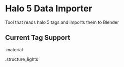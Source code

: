 # Halo 5 Data Importer
 Tool that reads halo 5 tags and imports them to Blender

## Current Tag Support

.material

.structure_lights



